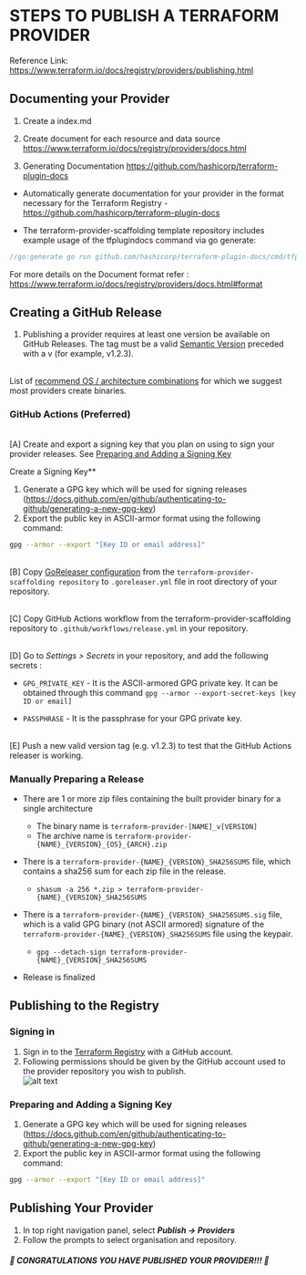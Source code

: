 # STEPS TO PUBLISH A TERRAFORM PROVIDER

Reference Link: https://www.terraform.io/docs/registry/providers/publishing.html

## Documenting your Provider
1. Create a index.md
2. Create document for each resource and data source
https://www.terraform.io/docs/registry/providers/docs.html

3.  Generating Documentation 
https://github.com/hashicorp/terraform-plugin-docs

* Automatically generate documentation for your provider in the format necessary for the Terraform Registry - https://github.com/hashicorp/terraform-plugin-docs

* The terraform-provider-scaffolding template repository includes example usage of the tfplugindocs command via go generate:

```GO
//go:generate go run github.com/hashicorp/terraform-plugin-docs/cmd/tfplugindocs
```

For more details on the Document format refer : https://www.terraform.io/docs/registry/providers/docs.html#format

## Creating a GitHub Release 
1. Publishing a provider requires at least one version be available on GitHub Releases. The tag must be a valid [Semantic Version](https://semver.org/) preceded with a v (for example, v1.2.3).

<br> List of [recommend OS / architecture combinations](https://www.terraform.io/docs/registry/providers/os-arch.html) for which we suggest most providers create binaries.
 
 ### GitHub Actions (Preferred)
 
<br> [A] Create and export a signing key that you plan on using to sign your provider releases. See [Preparing and Adding a Signing Key](#add_signing_key)

Create a Signing Key**
 1. Generate a GPG key which will be used for signing releases (https://docs.github.com/en/github/authenticating-to-github/generating-a-new-gpg-key)
 2. Export the public key in ASCII-armor format using the following command:
```bash
gpg --armor --export "[Key ID or email address]"
```

<br> [B] Copy [GoReleaser configuration](https://github.com/hashicorp/terraform-provider-scaffolding/blob/master/.goreleaser.yml) from the `terraform-provider-scaffolding repository` to `.goreleaser.yml` file in root directory of your repository.

<br> [C] Copy GitHub Actions workflow from the terraform-provider-scaffolding repository to `.github/workflows/release.yml` in your repository.

<br> [D] Go to *Settings > Secrets* in your repository, and add the following secrets : 

- `GPG_PRIVATE_KEY`  -  It is the ASCII-armored GPG private key. It can be obtained through this command `gpg --armor --export-secret-keys [key ID or email]`

- `PASSPHRASE`  -  It is the passphrase for your GPG private key.

<br> [E] Push a new valid version tag (e.g. v1.2.3) to test that the GitHub Actions releaser is working.

### Manually Preparing a Release
- There are 1 or more zip files containing the built provider binary for a single architecture
  - The binary name is `terraform-provider-[NAME]_v[VERSION]`
  - The archive name is `terraform-provider-{NAME}_{VERSION}_{OS}_{ARCH}.zip`

- There is a `terraform-provider-{NAME}_{VERSION}_SHA256SUMS` file, which contains a sha256 sum for each zip file in the release.
  - `shasum -a 256 *.zip > terraform-provider-{NAME}_{VERSION}_SHA256SUMS`

- There is a `terraform-provider-{NAME}_{VERSION}_SHA256SUMS.sig` file, which is a valid GPG binary (not ASCII armored) signature of the `terraform-provider-{NAME}_{VERSION}_SHA256SUMS` file using the keypair.
  - `gpg --detach-sign terraform-provider-{NAME}_{VERSION}_SHA256SUMS`

- Release is finalized
 
 ## Publishing to the Registry
 
 ### Signing in
 1. Sign in to the [Terraform Registry](https://www.terraform.io/docs/registry/index.html#user-account) with a GitHub account. 
 2. Following permissions should be given by the GitHub account used to the provider repository you wish to publish. <br>
 ![alt text](https://www.terraform.io/docs/registry/providers/images/github-oauth-permissions-8f791b2d.png)
 
 ### <a name="add_signing_key"></a>Preparing and Adding a Signing Key
 1. Generate a GPG key which will be used for signing releases (https://docs.github.com/en/github/authenticating-to-github/generating-a-new-gpg-key)
 2. Export the public key in ASCII-armor format using the following command:
```bash
gpg --armor --export "[Key ID or email address]"
```
 
 ## Publishing Your Provider
 1. In top right navigation panel, select ***Publish -> Providers*** 
 2. Follow the prompts to select organisation and repository.
 
 
 ##### :tada: CONGRATULATIONS YOU HAVE PUBLISHED YOUR PROVIDER!!! :confetti_ball:
 
